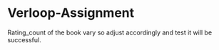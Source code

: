 # Verloop-Assignment
Rating_count of the book vary so adjust accordingly and test it will be successful.
